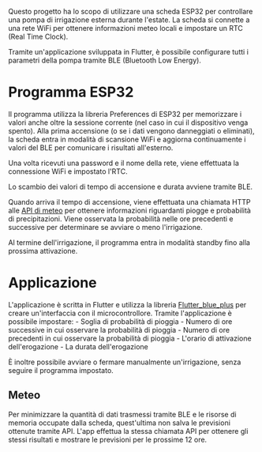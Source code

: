 Questo progetto ha lo scopo di utilizzare una scheda ESP32 per controllare una pompa di irrigazione esterna durante l'estate. La scheda si connette a una rete WiFi per ottenere informazioni meteo locali e impostare un RTC (Real Time Clock).

Tramite un'applicazione sviluppata in Flutter, è possibile configurare tutti i parametri della pompa tramite BLE (Bluetooth Low Energy).

# Programma ESP32
Il programma utilizza la libreria Preferences di ESP32 per memorizzare i valori anche oltre la sessione corrente (nel caso in cui il dispositivo venga spento). Alla prima accensione (o se i dati vengono danneggiati o eliminati), la scheda entra in modalità di scansione WiFi e aggiorna continuamente i valori del BLE per comunicare i risultati all'esterno.

Una volta ricevuti una password e il nome della rete, viene effettuata la connessione WiFi e impostato l'RTC.

Lo scambio dei valori di tempo di accensione e durata avviene tramite BLE.

Quando arriva il tempo di accensione, viene effettuata una chiamata HTTP alle [API di meteo](https://open-meteo.com/) per ottenere informazioni riguardanti piogge e probabilità di precipitazioni. Viene osservata la probabilità nelle ore precedenti e successive per determinare se avviare o meno l'irrigazione.

Al termine dell'irrigazione, il programma entra in modalità standby fino alla prossima attivazione.

# Applicazione

L'applicazione è scritta in Flutter e utilizza la libreria [Flutter_blue_plus](https://pub.dev/packages/flutter_blue_plus) per creare un'interfaccia con il microcontrollore. Tramite l'applicazione è possibile impostare:
    - Soglia di probabilità di pioggia
    - Numero di ore successive in cui osservare la probabilità di pioggia
    - Numero di ore precedenti in cui osservare la probabilità di pioggia
    - L'orario di attivazione dell'erogazione
    - La durata dell'erogazione

È inoltre possibile avviare o fermare manualmente un'irrigazione, senza seguire il programma impostato.

## Meteo
Per minimizzare la quantità di dati trasmessi tramite BLE e le risorse di memoria occupate dalla scheda, quest'ultima non salva le previsioni ottenute tramite API. L'app effettua la stessa chiamata API per ottenere gli stessi risultati e mostrare le previsioni per le prossime 12 ore.